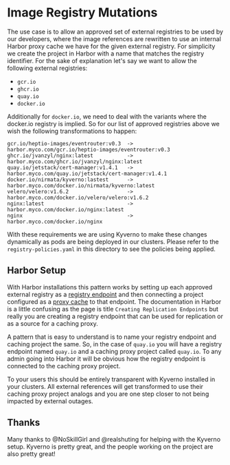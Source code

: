# Image Registry Mutations

The use case is to allow an approved set of external registries to be used by our developers, where the image references are rewritten to use an internal Harbor proxy cache we have for the given external registry. For simplicity we create the project in Harbor with a name that matches the registry identifier. For the sake of explanation let's say we want to allow the following external registries:

- `gcr.io`
- `ghcr.io`
- `quay.io`
- `docker.io`

Additionally for `docker.io`, we need to deal with the variants where the docker.io registry is implied. So for our list of approved registries above we wish the following transformations to happen:

```
gcr.io/heptio-images/eventrouter:v0.3  -> harbor.myco.com/gcr.io/heptio-images/eventrouter:v0.3
ghcr.io/jvanzyl/nginx:latest           -> harbor.myco.com/ghcr.io/jvanzyl/nginx:latest
quay.io/jetstack/cert-manager:v1.4.1   -> harbor.myco.com/quay.io/jetstack/cert-manager:v1.4.1
docker.io/nirmata/kyverno:lastest      -> harbor.myco.com/docker.io/nirmata/kyverno:latest
velero/velero:v1.6.2                   -> harbor.myco.com/docker.io/velero/velero:v1.6.2
nginx:latest                           -> harbor.myco.com/docker.io/nginx:latest
nginx                                  -> harbor.myco.com/docker.io/nginx
```

With these requirements we are using Kyverno to make these changes dynamically as pods are being deployed in our clusters. Please refer to the `registry-policies.yaml` in this directory to see the policies being applied.

## Harbor Setup

With Harbor installations this pattern works by setting up each approved external registry as a [registry endpoint][1] and then connecting a project configured as a [proxy cache][2] to that endpoint. The documentation in Harbor is a little confusing as the page is title `Creating Replication Endpoints` but really you are creating a registry endpoint that can be used for replication or as a source for a caching proxy.

A pattern that is easy to understand is to name your registry endpoint and caching project the same. So, in the case of `quay.io` you will have a registry endpoint named `quay.io` and a caching proxy project called `quay.io`. To any admin going into Harbor it will be obvious how the registry endpoint is connected to the caching proxy project.

To your users this should be entirely transparent with Kyverno installed in your clusters. All external references will get transformed to use their caching proxy project analogs and you are one step closer to not being impacted by external outages.

## Thanks

Many thanks to @NoSkillGirl and @realshuting for helping with the Kyverno setup. Kyverno is pretty great, and the people working on the project are also pretty great!

[1]: https://goharbor.io/docs/2.3.0/administration/configuring-replication/create-replication-endpoints/
[2]: https://goharbor.io/docs/2.3.0/administration/configure-proxy-cache/
